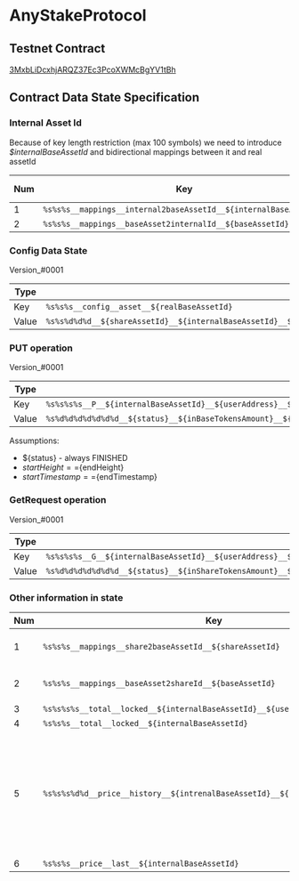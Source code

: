 # AnyStakeProtocol

## Testnet Contract
[3MxbLiDcxhjARQZ37Ec3PcoXWMcBgYV1tBh](https://testnet.wavesexplorer.com/address/3MxbLiDcxhjARQZ37Ec3PcoXWMcBgYV1tBh/tx)

## Contract Data State Specification
### Internal Asset Id
Because of key length restriction (max 100 symbols) we need to introduce _$internalBaseAssetId_ and bidirectional mappings between it and real assetId

Num| Key           | Type        | Optional? | Format and Description |
---| ------------- |------------ |---------- | ---------------------- |
1  | `%s%s%s__mappings__internal2baseAssetId__${internalBaseAssetId}`|String|No|Simple|
2  | `%s%s%s__mappings__baseAsset2internalId__${baseAssetId}`|String|No|Simple|

### Config Data State
Version_#0001

Type | Format   |
---- | ---- |
Key  | `%s%s%s__config__asset__${realBaseAssetId}` |
Value| `%s%s%d%d%d__${shareAssetId}__${internalBaseAssetId}__${decimalsMultBothTokens}__${decimalsMultPrice}__${getDelayBlocks}` |

### PUT operation
Version_#0001

Type | Format   |
---- | ---- |
Key  | `%s%s%s%s__P__${internalBaseAssetId}__${userAddress}__${txId}` |
Value| `%s%d%d%d%d%d%d%d__${status}__${inBaseTokensAmount}__${price}__${outShareTokensAmount}__${startHeight}__${startTimestamp}__${endHeight}__${endTimestamp}` |

Assumptions:
* ${status} - always FINISHED
* ${startHeight} == ${endHeight}
* ${startTimestamp} == ${endTimestamp}

### GetRequest operation
Version_#0001

Type | Format   |
---- | ---- |
Key  | `%s%s%s%s__G__${internalBaseAssetId}__${userAddress}__${txId}` |
Value| `%s%d%d%d%d%d%d%d__${status}__${inShareTokensAmount}__${price}__${outBaseTokensAmount}__${startHeight}__${startTimestamp}__${endHeight}__${endTimestamp}` |

### Other information in state
Num| Key           | Type        | Optional? | Format | Description |
---| ------------- |------------ |---------- | -------| ------------|
1|`%s%s%s__mappings__share2baseAssetId__${shareAssetId}`|String|NO|Simple|mapping between ${shareAssetId} and real ${baseAssetId}|
2|`%s%s%s__mappings__baseAsset2shareId__${baseAssetId}` |String|NO|Simple|mapping between ${baseAssetId} and real ${shareAssetId}|
3|`%s%s%s%s__total__locked__${internalBaseAssetId}__${userAddress}`|String|YES|`%d%d__${sharedTokenAmount}__${baseTokenAmount}`||
4|`%s%s%s__total__locked__${internalBaseAssetId}`|String|NO|`%d%d__${sharedTokenAmount}__${baseTokenAmount}`||
5|`%s%s%s%d%d__price__history__${intrenalBaseAssetId}__${height}__${timestamp}`|Integer|YES|Simple|It is difficult to use ${decimalsMult} from asset config because assets with 0 decimals will have bad price (300/200=1.5 ~ 1) ${decimalsMultPrice} has been introduce to resolve this problem|
6|`%s%s%s__price__last__${internalBaseAssetId}`|Integer|NO|Simple||
